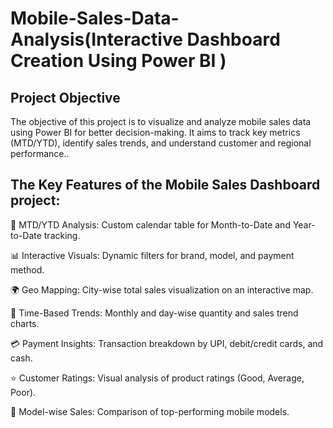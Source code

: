 # Mobile-Sales-Data-Analysis(Interactive Dashboard  Creation Using Power BI )
## Project Objective
The objective of this project is to visualize and analyze mobile sales data using Power BI for better decision-making.
It aims to track key metrics (MTD/YTD), identify sales trends, and understand customer and regional performance..

## The Key Features of the Mobile Sales Dashboard project:

📌 MTD/YTD Analysis: Custom calendar table for Month-to-Date and Year-to-Date tracking.

📊 Interactive Visuals: Dynamic filters for brand, model, and payment method.

🌍 Geo Mapping: City-wise total sales visualization on an interactive map.

📅 Time-Based Trends: Monthly and day-wise quantity and sales trend charts.

💳 Payment Insights: Transaction breakdown by UPI, debit/credit cards, and cash.

⭐ Customer Ratings: Visual analysis of product ratings (Good, Average, Poor).

📱 Model-wise Sales: Comparison of top-performing mobile models.
